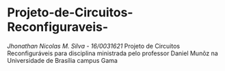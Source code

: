 
# Projeto-de-Circuitos-Reconfiguraveis- 

  *Jhonathan Nicolas M. Silva - 16/0031621*
Projeto de Circuitos Reconfiguráveis para disciplina ministrada pelo professor Daniel Munõz na Universidade de Brasília campus Gama

